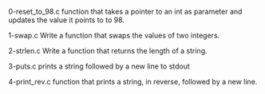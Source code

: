 0-reset_to_98.c function that takes a pointer to an int as parameter and updates the value it points to to 98.

1-swap.c Write a function that swaps the values of two integers.

2-strlen.c Write a function that returns the length of a string.

3-puts.c prints a string followed by a new line to stdout

4-print_rev.c function that prints a string, in reverse, followed by a new line.


